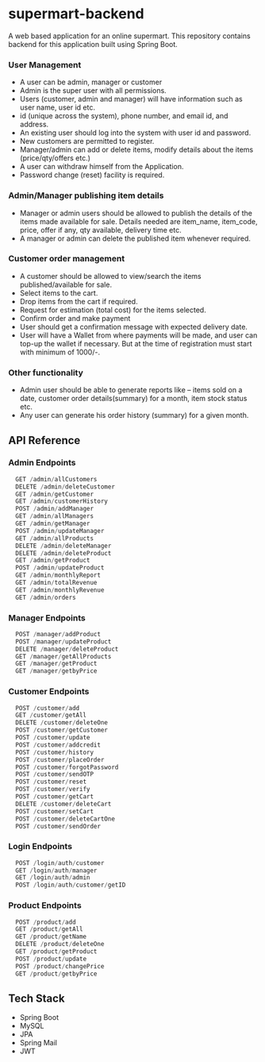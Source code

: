 
# supermart-backend

A web based application for an online supermart. This repository contains backend for this application built using Spring Boot.

### User Management
  - A user can be admin, manager or customer
  - Admin is the super user with all permissions.
  - Users (customer, admin and manager) will have information such as user name, user id etc.
  - id (unique across the system), phone number, and email id, and address.
  - An existing user should log into the system with user id and password.
  - New customers are permitted to register.
  - Manager/admin can add or delete items, modify details about the items (price/qty/offers etc.)
  - A user can withdraw himself from the Application.
  - Password change (reset) facility is required.
  
### Admin/Manager publishing item details
  - Manager or admin users should be allowed to publish the details of the items made available for sale. Details needed are item_name, item_code, price, offer if any, qty available, delivery time etc.
  - A manager or admin can delete the published item whenever required.
  
### Customer order management
  - A customer should be allowed to view/search the items published/available for sale.
  - Select items to the cart.
  - Drop items from the cart if required.
  - Request for estimation (total cost) for the items selected.
  - Confirm order and make payment
  - User should get a confirmation message with expected delivery date.
  - User will have a Wallet from where payments will be made, and user can top-up the wallet if necessary. But at the time of registration must start with minimum of 1000/-.
  
### Other functionality
  - Admin user should be able to generate reports like – items sold on a date, customer order details(summary) for a month, item stock status etc.
  - Any user can generate his order history (summary) for a given month.
  

## API Reference

### Admin Endpoints

```java
  GET /admin/allCustomers
  DELETE /admin/deleteCustomer
  GET /admin/getCustomer
  GET /admin/customerHistory
  POST /admin/addManager
  GET /admin/allManagers
  GET /admin/getManager
  POST /admin/updateManager
  GET /admin/allProducts
  DELETE /admin/deleteManager
  DELETE /admin/deleteProduct
  GET /admin/getProduct
  POST /admin/updateProduct
  GET /admin/monthlyReport
  GET /admin/totalRevenue
  GET /admin/monthlyRevenue
  GET /admin/orders
```

### Manager Endpoints

```java
  POST /manager/addProduct
  POST /manager/updateProduct
  DELETE /manager/deleteProduct
  GET /manager/getAllProducts
  GET /manager/getProduct
  GET /manager/getbyPrice
```

### Customer Endpoints

```java
  POST /customer/add
  GET /customer/getAll
  DELETE /customer/deleteOne
  POST /customer/getCustomer
  POST /customer/update
  POST /customer/addcredit
  POST /customer/history
  POST /customer/placeOrder
  POST /customer/forgotPassword
  POST /customer/sendOTP
  POST /customer/reset
  POST /customer/verify
  POST /customer/getCart
  DELETE /customer/deleteCart
  POST /customer/setCart
  POST /customer/deleteCartOne
  POST /customer/sendOrder
```


### Login Endpoints

```java
  POST /login/auth/customer
  GET /login/auth/manager
  GET /login/auth/admin
  POST /login/auth/customer/getID
```

### Product Endpoints

```java
  POST /product/add
  GET /product/getAll
  GET /product/getName
  DELETE /product/deleteOne
  GET /product/getProduct
  POST /product/update
  POST /product/changePrice
  GET /product/getbyPrice
```

## Tech Stack

- Spring Boot
- MySQL
- JPA
- Spring Mail
- JWT
